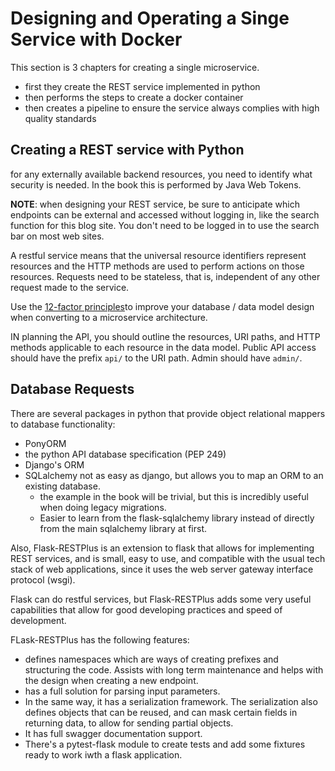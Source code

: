 # Designing and Operating a Singe Service with Docker

This section is 3 chapters for creating a single microservice.

- first they create the REST service implemented in python
- then performs the steps to create a docker container
- then creates a pipeline to ensure the service always complies with high quality standards

## Creating a REST service with Python

for any externally available backend resources, you need to identify what security is needed. In the book this is performed by Java Web Tokens.

**NOTE**: when designing your REST service, be sure to anticipate which endpoints can be external and accessed without logging in, like the search function for this blog site. You don't need to be logged in to use the search bar on most web sites.

A restful service means that the universal resource identifiers represent resources and the HTTP methods are used to perform actions on those resources. Requests need to be stateless, that is, independent of any other request made to the service.

Use the [12-factor principles](https://12factor.net/)to improve your database / data model design when converting to a microservice architecture.

IN planning the API, you should outline the resources, URI paths, and HTTP methods applicable to each resource in the data model. Public API access should have the prefix `api/` to the URI path. Admin should have `admin/`.

## Database Requests

There are several packages in python that provide object relational mappers to database functionality:

- PonyORM
- the python API database specification (PEP 249)
- Django's ORM
- SQLalchemy not as easy as django, but allows you to map an ORM to an existing database.
  - the example in the book will be trivial, but this is incredibly useful when doing legacy migrations.
  - Easier to learn from the flask-sqlalchemy library instead of directly from the main sqlalchemy library at first.

Also, Flask-RESTPlus is an extension to flask that allows for implementing REST services, and is small, easy to use, and compatible with the usual tech stack of web applications, since it uses the web server gateway interface protocol (wsgi).

Flask can do restful services, but Flask-RESTPlus adds some very useful capabilities that allow for good developing practices and speed of development.

FLask-RESTPlus has the following features:

- defines namespaces which are ways of creating prefixes and structuring the code. Assists with long term maintenance and helps with the design when creating a new endpoint.
- has a full solution for parsing input parameters.
- In the same way, it has a serialization framework. The serialization also defines objects that can be reused, and can mask certain fields in returning data, to allow for sending partial objects.
- It has full swagger documentation support.
- There's a pytest-flask module to create tests and add some fixtures ready to work iwth a flask application.
